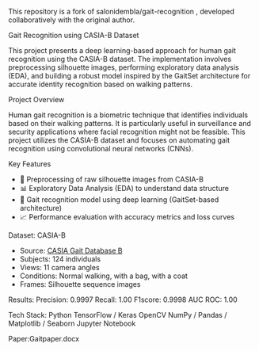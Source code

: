 This repository is a fork of salonidembla/gait-recognition
, developed collaboratively with the original author.


Gait Recognition using CASIA-B Dataset

This project presents a deep learning-based approach for human gait recognition using the CASIA-B dataset. The implementation involves preprocessing silhouette images, performing exploratory data analysis (EDA), and building a robust model inspired by the GaitSet architecture for accurate identity recognition based on walking patterns.

Project Overview

Human gait recognition is a biometric technique that identifies individuals based on their walking patterns. It is particularly useful in surveillance and security applications where facial recognition might not be feasible. This project utilizes the CASIA-B dataset and focuses on automating gait recognition using convolutional neural networks (CNNs).

Key Features

- 📁 Preprocessing of raw silhouette images from CASIA-B
- 📊 Exploratory Data Analysis (EDA) to understand data structure
- 🧠 Gait recognition model using deep learning (GaitSet-based architecture)
- 📈 Performance evaluation with accuracy metrics and loss curves

Dataset: CASIA-B

- Source: [CASIA Gait Database B](http://www.cbsr.ia.ac.cn/english/Gait%20Databases.asp)
- Subjects: 124 individuals
- Views: 11 camera angles
- Conditions: Normal walking, with a bag, with a coat
- Frames: Silhouette sequence images

Results:
Precision: 0.9997 
Recall: 1.00 
F1score: 0.9998 
AUC ROC: 1.00 

Tech Stack:
Python
TensorFlow / Keras
OpenCV
NumPy / Pandas / Matplotlib / Seaborn
Jupyter Notebook

Paper:Gaitpaper.docx
